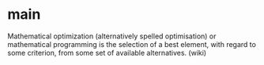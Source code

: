 # main

Mathematical optimization (alternatively spelled optimisation) or mathematical programming is the selection of a best element, with regard to some criterion, from some set of available alternatives. (wiki)
